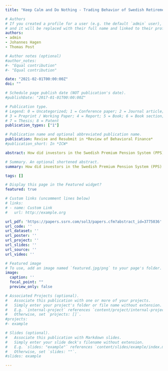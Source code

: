 ```yaml
---
title: "Keep Calm and Do Nothing - Trading Behavior of Swedish Retirement Investors during the COVID-19 Pandemic"

# Authors
# If you created a profile for a user (e.g. the default `admin` user), write the username (folder name) here
# and it will be replaced with their full name and linked to their profile.
authors:
- admin
- Johannes Hagen
- Thomas Post

# Author notes (optional)
#author_notes:
#- "Equal contribution"
#- "Equal contribution"

date: "2021-02-01T00:00:00Z"
doi: ""

# Schedule page publish date (NOT publication's date).
#publishDate: "2017-01-01T00:00:00Z"

# Publication type.
# Legend: 0 = Uncategorized; 1 = Conference paper; 2 = Journal article;
# 3 = Preprint / Working Paper; 4 = Report; 5 = Book; 6 = Book section;
# 7 = Thesis; 8 = Patent
publication_types: ["1"]

# Publication name and optional abbreviated publication name.
publication: Revise and Resubmit in *Review of Behavioral Finance*
#publication_short: In *ICW*

abstract: How did investors in the Swedish Premium Pension System (PPS) react to the stock markets shock ignited in 2020 by the COVID-19 pandemic? The share of investors that traded more than doubled, and trades shifted capital from equity funds to low risk interest funds. In economic terms, however, trading activity stayed at very low levels—less than two percent of investors traded in March 2020 and there was no effect on pension withdrawals. Given the vast evidence on retail investors’ strongly increasing trading volume in crisis times, the reaction of PPS investors looks surprisingly smart, i.e., avoiding the many mistakes that investors incur when they try to outsmart the market. Potentially, the often-criticized choice architecture of the PPS that induces strong inertia provided positive side effects in times of a severe market shock.

# Summary. An optional shortened abstract.
summary: How did investors in the Swedish Premium Pension System (PPS) react to the stock markets shock ignited in 2020 by the COVID-19 pandemic? The share of investors that traded more than doubled, and trades shifted capital from equity funds to low risk interest funds.

tags: []

# Display this page in the Featured widget?
featured: true

# Custom links (uncomment lines below)
# links:
# - name: Custom Link
#   url: http://example.org

url_pdf: 'https://papers.ssrn.com/sol3/papers.cfm?abstract_id=3775036'
url_code: ''
url_dataset: ''
url_poster: ''
url_project: ''
url_slides: ''
url_source: ''
url_video: ''

# Featured image
# To use, add an image named `featured.jpg/png` to your page's folder.
image:
  caption: ''
  focal_point: ""
  preview_only: false

# Associated Projects (optional).
#   Associate this publication with one or more of your projects.
#   Simply enter your project's folder or file name without extension.
#   E.g. `internal-project` references `content/project/internal-project/index.md`.
#   Otherwise, set `projects: []`.
#projects:
#- example

# Slides (optional).
#   Associate this publication with Markdown slides.
#   Simply enter your slide deck's filename without extension.
#   E.g. `slides: "example"` references `content/slides/example/index.md`.
#   Otherwise, set `slides: ""`.
#slides: example

---
```


